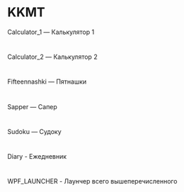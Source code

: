 # KKMT

Calculator_1 — Калькулятор 1
#
Calculator_2 — Калькулятор 2
#
Fifteennashki — Пятнашки
#
Sapper — Сапер
#
Sudoku — Судоку
#
Diary - Ежедневник
#
WPF_LAUNCHER - Лаунчер всего вышеперечисленного
